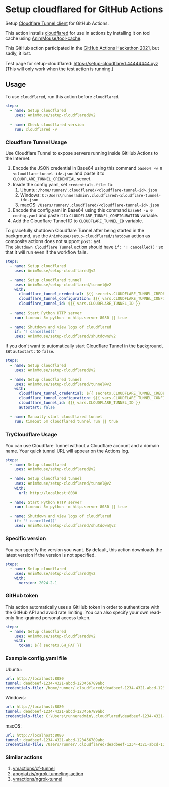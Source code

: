 # Setup cloudflared for GitHub Actions
Setup [Cloudflare Tunnel client](https://github.com/cloudflare/cloudflared) for GitHub Actions.

This action installs [cloudflared](https://github.com/cloudflare/cloudflared) for use in actions by installing it on tool cache using [AnimMouse/tool-cache](https://github.com/AnimMouse/tool-cache).

This GitHub action participated in the [GitHub Actions Hackathon 2021](https://dev.to/animmouse/expose-your-web-server-on-github-actions-to-the-internet-using-cloudflare-tunnel-ego), but sadly, it lost.

Test page for setup-cloudflared: https://setup-cloudflared.44444444.xyz (This will only work when the test action is running.)

## Usage
To use `cloudflared`, run this action before `cloudflared`.

```yaml
steps:
  - name: Setup cloudflared
    uses: AnimMouse/setup-cloudflared@v2
    
  - name: Check cloudflared version
    run: cloudflared -v
```

### Cloudflare Tunnel Usage
Use Cloudflare Tunnel to expose servers running inside GitHub Actions to the Internet.

1. Encode the JSON credential in Base64 using this command `base64 -w 0 <cloudflare-tunnel-id>.json` and paste it to `CLOUDFLARE_TUNNEL_CREDENTIAL` secret.
2. Inside the config.yaml, set `credentials-file:` to:
   1. Ubuntu: `/home/runner/.cloudflared/<cloudflare-tunnel-id>.json`
   2. Windows: `C:\Users\runneradmin\.cloudflared\<cloudflare-tunnel-id>.json`
   3. macOS: `/Users/runner/.cloudflared/<cloudflare-tunnel-id>.json`
3. Encode the config.yaml in Base64 using this command `base64 -w 0 config.yaml` and paste it to `CLOUDFLARE_TUNNEL_CONFIGURATION` variable.
4. Add the Cloudflare Tunnel ID to `CLOUDFLARE_TUNNEL_ID` variable.

To gracefully shutdown Cloudflare Tunnel after being started in the background, use the `AnimMouse/setup-cloudflared/shutdown` action as composite actions does not support `post:` yet.\
The `Shutdown Cloudflare Tunnel` action should have `if: '! cancelled()'` so that it will run even if the workflow fails.

```yaml
steps:
  - name: Setup cloudflared
    uses: AnimMouse/setup-cloudflared@v2
    
  - name: Setup cloudflared tunnel
    uses: AnimMouse/setup-cloudflared/tunnel@v2
    with:
      cloudflare_tunnel_credential: ${{ secrets.CLOUDFLARE_TUNNEL_CREDENTIAL }}
      cloudflare_tunnel_configuration: ${{ vars.CLOUDFLARE_TUNNEL_CONFIGURATION }}
      cloudflare_tunnel_id: ${{ vars.CLOUDFLARE_TUNNEL_ID }}
      
  - name: Start Python HTTP server
    run: timeout 5m python -m http.server 8080 || true
    
  - name: Shutdown and view logs of cloudflared
    if: '! cancelled()'
    uses: AnimMouse/setup-cloudflared/shutdown@v2
```

If you don't want to automatically start Cloudflare Tunnel in the background, set `autostart:` to `false`.

```yaml
steps:
  - name: Setup cloudflared
    uses: AnimMouse/setup-cloudflared@v2
    
  - name: Setup cloudflared tunnel
    uses: AnimMouse/setup-cloudflared/tunnel@v2
    with:
      cloudflare_tunnel_credential: ${{ secrets.CLOUDFLARE_TUNNEL_CREDENTIAL }}
      cloudflare_tunnel_configuration: ${{ vars.CLOUDFLARE_TUNNEL_CONFIGURATION }}
      cloudflare_tunnel_id: ${{ vars.CLOUDFLARE_TUNNEL_ID }}
      autostart: false
      
  - name: Manually start cloudflared tunnel
    run: timeout 5m cloudflared tunnel run || true
```

### TryCloudflare Usage
You can use Cloudflare Tunnel without a Cloudflare account and a domain name. Your quick tunnel URL will appear on the Actions log.

```yaml
steps:
  - name: Setup cloudflared
    uses: AnimMouse/setup-cloudflared@v2
    
  - name: Setup cloudflared tunnel
    uses: AnimMouse/setup-cloudflared/tunnel@v2
    with:
      url: http://localhost:8080
      
  - name: Start Python HTTP server
    run: timeout 5m python -m http.server 8080 || true
    
  - name: Shutdown and view logs of cloudflared
    if: '! cancelled()'
    uses: AnimMouse/setup-cloudflared/shutdown@v2
```

### Specific version
You can specify the version you want. By default, this action downloads the latest version if the version is not specified.

```yaml
steps:
  - name: Setup cloudflared
    uses: AnimMouse/setup-cloudflared@v2
    with:
      version: 2024.2.1
```

### GitHub token
This action automatically uses a GitHub token in order to authenticate with the GitHub API and avoid rate limiting. You can also specify your own read-only fine-grained personal access token.

```yaml
steps:
  - name: Setup cloudflared
    uses: AnimMouse/setup-cloudflared@v2
    with:
      token: ${{ secrets.GH_PAT }}
```

### Example config.yaml file
Ubuntu:
```yaml
url: http://localhost:8080
tunnel: deadbeef-1234-4321-abcd-123456789abc
credentials-file: /home/runner/.cloudflared/deadbeef-1234-4321-abcd-123456789abc.json
```

Windows:
```yaml
url: http://localhost:8080
tunnel: deadbeef-1234-4321-abcd-123456789abc
credentials-file: C:\Users\runneradmin\.cloudflared\deadbeef-1234-4321-abcd-123456789abc.json
```

macOS:
```yaml
url: http://localhost:8080
tunnel: deadbeef-1234-4321-abcd-123456789abc
credentials-file: /Users/runner/.cloudflared/deadbeef-1234-4321-abcd-123456789abc.json
```

### Similar actions
1. [vmactions/cf-tunnel](https://github.com/vmactions/cf-tunnel)
2. [apogiatzis/ngrok-tunneling-action](https://github.com/apogiatzis/ngrok-tunneling-action)
3. [vmactions/ngrok-tunnel](https://github.com/vmactions/ngrok-tunnel)